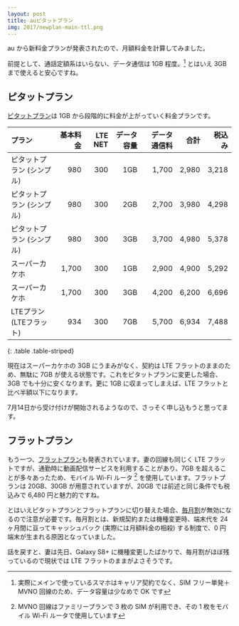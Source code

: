 ```yaml
---
layout: post
title: auピタットプラン
img: 2017/newplan-main-ttl.png
---
```


au から新料金プランが発表されたので、月額料金を計算してみました。

前提として、通話定額系はいらない、データ通信は 1GB 程度。[^1] とはいえ 3GB まで使えると安心ですね。

## ピタットプラン

[ピタットプラン](https://www.au.com/mobile/charge/smartphone/plan/pitatto/)は 1GB から段階的に料金が上がっていく料金プランです。

|プラン|基本料金|LTE NET|データ容量|データ通信料|合計|税込み|
|:-|-:|-:|-:|-:|-:|-:|
|ピタットプラン (シンプル)|980|300|1GB|1,700|2,980|3,218|
|ピタットプラン (シンプル)|980|300|2GB|2,700|3,980|4,298|
|ピタットプラン (シンプル)|980|300|3GB|3,700|4,980|5,378|
|スーパーカケホ|1,700|300|1GB|2,900|4,900|5,292|
|スーパーカケホ|1,700|300|3GB|4,200|6,200|6,696|
|LTEプラン (LTEフラット)|934|300|7GB|5,700|6,934|7,488|
{: .table .table-striped}

現在はスーパーカケホの 3GB にうまみがなく、契約は LTE フラットのままのため、無駄に 7GB が使える状態です。これをピタットプランに変更した場合、3GB でも十分に安くなります。更に 1GB に収まってしまえば、LTE フラットと比べ半額以下になります。

7月14日から受け付けが開始されるようなので、さっそく申し込もうと思ってます。

## フラットプラン

もう一つ、[フラットプラン](https://www.au.com/mobile/charge/smartphone/plan/flat/)も発表されています。妻の回線も同じく LTE フラットですが、通勤時に動画配信サービスを利用することがあり、7GB を超えることが多々あったため、モバイル Wi-Fi ルータ [^2] を使用しています。フラットプランは 20GB、30GB が用意されていますが、20GB では前述と同じ条件でも税込みで 6,480 円と魅力的ですね。

とはいえピタットプランとフラットプランに切り替えた場合、[毎月割](https://www.au.com/mobile/charge/charge-discount/maituki-wari/)が無効になるので注意が必要です。毎月割とは、新規契約または機種変更時、端末代を 24 ヶ月間に亘ってキャッシュバック (実際には月額料金の相殺) する制度で、0 円端末が生まれる原因となっていました。

話を戻すと、妻は先日、Galaxy S8+ に機種変更したばかりで、毎月割がほぼ残っているので現状では LTE フラットのままがよさそうです。

[^1]: 実際にメインで使っているスマホはキャリア契約でなく、SIM フリー単発＋MVNO 回線のため、データ容量は少なめで OK です
[^2]: MVNO 回線はファミリープランで 3 枚の SIM が利用でき、その 1 枚をモバイル Wi-Fi ルータで使用しています
